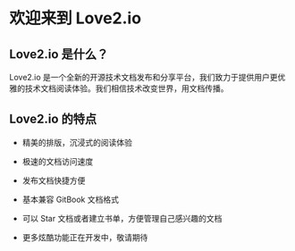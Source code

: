 # 欢迎来到 Love2.io

## Love2.io 是什么？

Love2.io 是一个全新的开源技术文档发布和分享平台，我们致力于提供用户更优雅的技术文档阅读体验。我们相信技术改变世界，用文档传播。



## Love2.io 的特点

* 精美的排版，沉浸式的阅读体验

* 极速的文档访问速度
* 发布文档快捷方便
* 基本兼容 GitBook 文档格式
* 可以 Star 文档或者建立书单，方便管理自己感兴趣的文档
* 更多炫酷功能正在开发中，敬请期待



